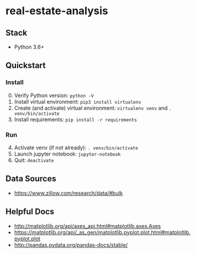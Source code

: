 # real-estate-analysis

## Stack

- Python 3.6+

## Quickstart

### Install

0. Verify Python version: `python -V`
1. Install virtual environment: `pip3 install virtualenv`
2. Create (and activate) virtual environment: `virtualenv venv` and `. venv/bin/activate`
3. Install requirements: `pip install -r requirements`

### Run

4. Activate venv (if not already): `. venv/bin/activate`
5. Launch jupyter notebook: `jupyter-notebook`
6. Quit: `deactivate`

## Data Sources

- https://www.zillow.com/research/data/#bulk

## Helpful Docs

- http://matplotlib.org/api/axes_api.html#matplotlib.axes.Axes
- https://matplotlib.org/api/_as_gen/matplotlib.pyplot.plot.html#matplotlib.pyplot.plot
- http://pandas.pydata.org/pandas-docs/stable/
